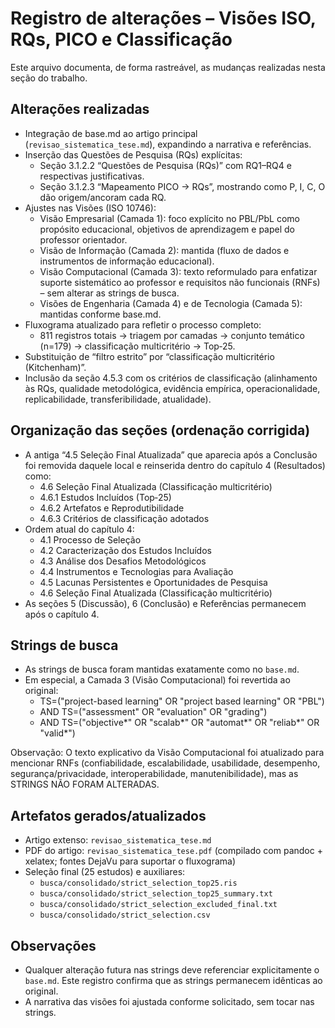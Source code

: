 # Registro de alterações – Visões ISO, RQs, PICO e Classificação

Este arquivo documenta, de forma rastreável, as mudanças realizadas nesta seção do trabalho.

## Alterações realizadas

- Integração de base.md ao artigo principal (`revisao_sistematica_tese.md`), expandindo a narrativa e referências.
- Inserção das Questões de Pesquisa (RQs) explícitas:
  - Seção 3.1.2.2 “Questões de Pesquisa (RQs)” com RQ1–RQ4 e respectivas justificativas.
  - Seção 3.1.2.3 “Mapeamento PICO → RQs”, mostrando como P, I, C, O dão origem/ancoram cada RQ.
- Ajustes nas Visões (ISO 10746):
  - Visão Empresarial (Camada 1): foco explícito no PBL/PbL como propósito educacional, objetivos de aprendizagem e papel do professor orientador.
  - Visão de Informação (Camada 2): mantida (fluxo de dados e instrumentos de informação educacional).
  - Visão Computacional (Camada 3): texto reformulado para enfatizar suporte sistemático ao professor e requisitos não funcionais (RNFs) – sem alterar as strings de busca.
  - Visões de Engenharia (Camada 4) e de Tecnologia (Camada 5): mantidas conforme base.md.
- Fluxograma atualizado para refletir o processo completo:
  - 811 registros totais → triagem por camadas → conjunto temático (n=179) → classificação multicritério → Top‑25.
- Substituição de “filtro estrito” por “classificação multicritério (Kitchenham)”.
- Inclusão da seção 4.5.3 com os critérios de classificação (alinhamento às RQs, qualidade metodológica, evidência empírica, operacionalidade, replicabilidade, transferibilidade, atualidade).

## Organização das seções (ordenação corrigida)

- A antiga “4.5 Seleção Final Atualizada” que aparecia após a Conclusão foi removida daquele local e reinserida dentro do capítulo 4 (Resultados) como:
  - 4.6 Seleção Final Atualizada (Classificação multicritério)
  - 4.6.1 Estudos Incluídos (Top‑25)
  - 4.6.2 Artefatos e Reprodutibilidade
  - 4.6.3 Critérios de classificação adotados
- Ordem atual do capítulo 4:
  - 4.1 Processo de Seleção
  - 4.2 Caracterização dos Estudos Incluídos
  - 4.3 Análise dos Desafios Metodológicos
  - 4.4 Instrumentos e Tecnologias para Avaliação
  - 4.5 Lacunas Persistentes e Oportunidades de Pesquisa
  - 4.6 Seleção Final Atualizada (Classificação multicritério)
- As seções 5 (Discussão), 6 (Conclusão) e Referências permanecem após o capítulo 4.

## Strings de busca

- As strings de busca foram mantidas exatamente como no `base.md`.
- Em especial, a Camada 3 (Visão Computacional) foi revertida ao original:
  - TS=("project-based learning" OR "project based learning" OR "PBL")
  - AND TS=("assessment" OR "evaluation" OR "grading")
  - AND TS=("objective*" OR "scalab*" OR "automat*" OR "reliab*" OR "valid*")

Observação: O texto explicativo da Visão Computacional foi atualizado para mencionar RNFs (confiabilidade, escalabilidade, usabilidade, desempenho, segurança/privacidade, interoperabilidade, manutenibilidade), mas as STRINGS NÃO FORAM ALTERADAS.

## Artefatos gerados/atualizados

- Artigo extenso: `revisao_sistematica_tese.md`
- PDF do artigo: `revisao_sistematica_tese.pdf` (compilado com pandoc + xelatex; fontes DejaVu para suportar o fluxograma)
- Seleção final (25 estudos) e auxiliares:
  - `busca/consolidado/strict_selection_top25.ris`
  - `busca/consolidado/strict_selection_top25_summary.txt`
  - `busca/consolidado/strict_selection_excluded_final.txt`
  - `busca/consolidado/strict_selection.csv`

## Observações

- Qualquer alteração futura nas strings deve referenciar explicitamente o `base.md`. Este registro confirma que as strings permanecem idênticas ao original.
- A narrativa das visões foi ajustada conforme solicitado, sem tocar nas strings.

